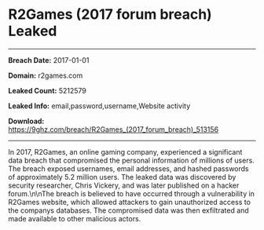 # R2Games (2017 forum breach) Leaked

------------
**Breach Date:** 2017-01-01

**Domain:** r2games.com

**Leaked Count:** 5212579

**Leaked Info:** email,password,username,Website activity

**Download:** https://9ghz.com/breach/R2Games_(2017_forum_breach)_513156

------------
In 2017, R2Games, an online gaming company, experienced a significant data breach that compromised the personal information of millions of users. The breach exposed usernames, email addresses, and hashed passwords of approximately 5.2 million users. The leaked data was discovered by security researcher, Chris Vickery, and was later published on a hacker forum.\n\nThe breach is believed to have occurred through a vulnerability in R2Games website, which allowed attackers to gain unauthorized access to the companys databases. The compromised data was then exfiltrated and made available to other malicious actors.
